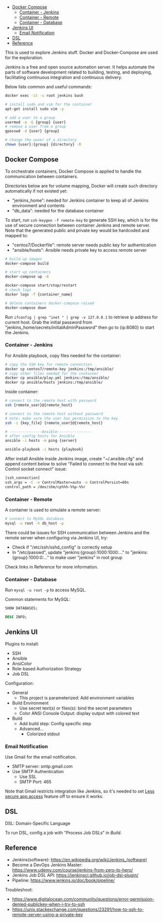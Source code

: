 
- [Docker Compose](#docker-compose)
  - [Container - Jenkins](#container---jenkins)
  - [Container - Remote](#container---remote)
  - [Container - Database](#container---database)
- [Jenkins UI](#jenkins-ui)
  - [Email Notification](#email-notification)
- [DSL](#dsl)
- [Reference](#reference)


This is used to explore Jenkins stuff. Docker and Docker-Compose are used for the exploration.

Jenkins is a free and open source automation server. It helps automate the parts of software development related to building, testing, and deploying, facilitating continuous integration and continuous delivery.

Below lists common and useful commands:

```sh
docker exec -it -u root jenkins bash

# install sudo and vim for the container
apt-get install sudo vim -y

# add a user to a group
usermod -a -G {group} {user}
# remove a user from a group
gpasswd -d {user} {group}

# change the owner of a directory
chown {user}:{group} {directory} -R
```


## Docker Compose
To orchestrate containers, Docker Compose is applied to handle the communication between containers.

Directories below are for volume mapping, Docker will create such directory automatically if not existed yet:
- "jenkins_home": needed for Jenkins container to keep all of Jenkins environment and contents
- "db_data": needed for the database container

To start, run `ssh-keygen -f remote-key` to generate SSH key, which is for the use of secure connection between container Jenkins and remote server.
Note that the generated public and private key would be hardcoded and mapped to:
- "centos7/Dockerfile": remote server needs public key for authentication
- "ansible/hosts": Ansible needs private key to access remote server

```sh
# build up images
docker-compose build

# start up containers
docker-compose up -d

docker-compose start/stop/restart
# check logs
docker logs -f {container_name}

# delete containers docker-compose raised
docker-compose down
```

Run `ifconfig | grep "inet " | grep -v 127.0.0.1` to retrieve ip address for current host. Grab the initial password from  "jenkins_home/secrets/initialAdminPassword" then go to {ip:8080} to start the Jenkins.


### Container - Jenkins
For Ansible playbook, copy files needed for the container:

```sh
# copy the SSH key for remote connection
docker cp centos7/remote-key jenkins:/tmp/ansible/
# copy other files needed for the container
docker cp ansible/play.yml jenkins:/tmp/ansible/
docker cp ansible/hosts jenkins:/tmp/ansible/
```

Inside container:
```sh
# connect to the remote host with password
ssh {remote_user}@{remote_host}

# connect to the remote host without password
# note: make sure the user has permission to the key
ssh -i {key_file} {remote_user}@{remote_host}

# ---------------Ansible----------------
# after config hosts for Ansible
ansible -i hosts -m ping {server}

ansible-playbook -i hosts {playbook}
```

After install Ansible inside Jenkins image, create "~/.ansible.cfg" and append content below to solve "Failed to connect to the host via ssh: Control socket connect" issue:
```sh
[ssh_connection]
ssh_args = -C -o ControlMaster=auto -o ControlPersist=60s
control_path = /dev/shm/cp%%h-%%p-%%r
```

### Container - Remote
A container is used to simulate a remote server:
```sh
# connect to MySQL database
mysql -u root -h db_host -p
```

There could be issues for SSH communication between Jenkins and the remote server when configuring via Jenkins UI, try:
- Check if "/etc/ssh/sshd_config" is correctly setup
- In "/etc/passwd", update "jenkins:{group}:1000:1000:..." to "jenkins:{group}:1000:0:..." to make user "jenkins" in root group

Check links in Reference for more information.


### Container - Database

Run `mysql -u root -p` to access MySQL.

Common statements for MySQL:

```sql
SHOW DATABASES;

DESC INFO;
```



## Jenkins UI
Plugins to install:
- SSH
- Ansible
- AnsiColor
- Role-based Authorization Strategy
- Job DSL

Configuration:
- General
    - This project is parameterized: Add environment variables
- Build Environment
    - Use secret text(s) or files(s): bind the secret parameters
    - Color ANSI Console Output: display output with colored text
- Build
    - Add build step: Config specific step
    - Advanced...
        - Colorized stdout

### Email Notification
Use Gmail for the email notification.

- SMTP server: smtp.gmail.com
- Use SMTP Authentication
    - Use SSL
    - SMTP Port: 465

Note that Gmail restricts integration like Jenkins, so it's needed to set [Less secure app access](https://myaccount.google.com/lesssecureapps) feature off to ensure it works.


## DSL
DSL: Domain-Specific Language

To run DSL, config a job with "Process Job DSLs" in _Build_.


## Reference
- Jenkins(software): https://en.wikipedia.org/wiki/Jenkins_(software)
- Become a DevOps Jenkins Master: https://www.udemy.com/course/jenkins-from-zero-to-hero/
- Jenkins Job DSL API: https://jenkinsci.github.io/job-dsl-plugin/
- Pipeline: https://www.jenkins.io/doc/book/pipeline/

Troubleshoot:
- https://www.digitalocean.com/community/questions/error-permission-denied-publickey-when-i-try-to-ssh
- https://unix.stackexchange.com/questions/23291/how-to-ssh-to-remote-server-using-a-private-key
